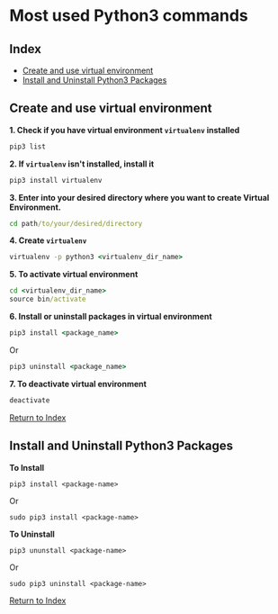 # Most used Python3 commands



## Index
- [Create and use virtual environment](#create-and-use-virtual-environment) <br>
- [Install and Uninstall Python3 Packages](#install-and-uninstall-python3-packages) <br>



## Create and use virtual environment
**1. Check if you have virtual environment `virtualenv` installed**
```cmd
pip3 list
```
**2. If `virtualenv` isn't installed, install it**
```cmd
pip3 install virtualenv
```
**3. Enter into your desired directory where you want to create Virtual Environment.** <br>
```cmd
cd path/to/your/desired/directory
```
**4. Create `virtualenv`**
```cmd
virtualenv -p python3 <virtualenv_dir_name>
```
**5. To activate virtual environment**
```cmd
cd <virtualenv_dir_name>
source bin/activate
```
**6. Install or uninstall packages in virtual environment**
```cmd
pip3 install <package_name>
```
Or
```cmd
pip3 uninstall <package_name>
```
**7. To deactivate virtual environment**
```cmd
deactivate
```
[Return to Index](#index) <br>




## Install and Uninstall Python3 Packages
**To Install**
```
pip3 install <package-name>
```
Or
```
sudo pip3 install <package-name>
```
**To Uninstall**
```
pip3 ununstall <package-name>
```
Or
```
sudo pip3 uninstall <package-name>
```
[Return to Index](#index) <br>









